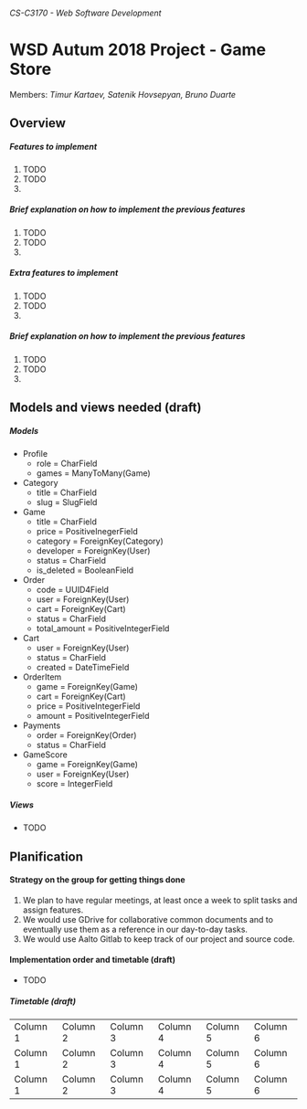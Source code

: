 ###### CS-C3170 - Web Software Development

# WSD Autum 2018 Project - Game Store

Members: _Timur Kartaev, Satenik Hovsepyan, Bruno Duarte_

## Overview

##### Features to implement

1. TODO
1. TODO
1. 

##### Brief explanation on how to implement the previous features

1. TODO
1. TODO
1. 

##### Extra features to implement

1. TODO
1. TODO
1. 

##### Brief explanation on how to implement the previous features

1. TODO
1. TODO  
1. 

## Models and views needed (draft)

##### Models

 * Profile
    * role = CharField
    * games = ManyToMany(Game)
 * Category
    * title = CharField 
    * slug = SlugField
 * Game
    * title = CharField
    * price = PositiveInegerField 
    * category = ForeignKey(Category) 
    * developer = ForeignKey(User) 
    * status = CharField
    * is_deleted = BooleanField
 * Order
    * code = UUID4Field
    * user = ForeignKey(User) 
    * cart = ForeignKey(Cart) 
    * status = CharField
    * total_amount = PositiveIntegerField
 * Cart
    * user = ForeignKey(User) 
    * status = CharField 
    * created = DateTimeField
 * OrderItem
    * game = ForeignKey(Game) 
    * cart = ForeignKey(Cart) 
    * price = PositiveIntegerField
    * amount = PositiveIntegerField
 * Payments
    * order = ForeignKey(Order) 
    * status = CharField
 * GameScore
    * game = ForeignKey(Game) 
    * user = ForeignKey(User) 
    * score = IntegerField
    
##### Views

 * TODO


## Planification

#### Strategy on the group for getting things done

1. We plan to have regular meetings, at least once a week to split tasks and assign features.
1. We would use GDrive for collaborative common documents and to eventually use them as a reference in our day-to-day tasks.
1. We would use Aalto Gitlab to keep track of our project and source code.

#### Implementation order and timetable (draft)

 * TODO

##### Timetable (draft)
 
<table>
  <tr>
    <td> Column 1 </td>
    <td> Column 2 </td>
    <td> Column 3 </td>
    <td> Column 4 </td>
    <td> Column 5 </td>
    <td> Column 6 </td>
  </tr>
  <tr>
    <td> Column 1 </td>
    <td> Column 2 </td>
    <td> Column 3 </td>
    <td> Column 4 </td>
    <td> Column 5 </td>
    <td> Column 6 </td>
  </tr>
  <tr>
    <td> Column 1 </td>
    <td> Column 2 </td>
    <td> Column 3 </td>
    <td> Column 4 </td>
    <td> Column 5 </td>
    <td> Column 6 </td>
  </tr>
</table>